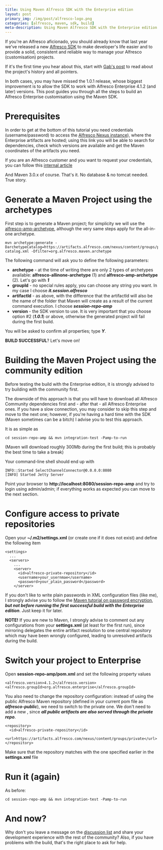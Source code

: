 ```yaml
---
title: Using Maven Alfresco SDK with the Enterprise edition
layout: post
primary_img: /img/post/alfresco-logo.png
categories: [alfresco, maven, sdk, build]
meta-description: Using Maven Alfresco SDK with the Enterprise edition
---
```


If you're an Alfresco aficionado, you should already know that last year we've released a new [Alfresco SDK](https://artifacts.alfresco.com/nexus/content/repositories/alfresco-docs/alfresco-lifecycle-aggregator/latest/index.html) to make developer's life easier and to provide a solid, consistent and reliable way to manage your Alfresco (customisation) projects.

If it's the first time you hear about this, start with [Gab's post](http://mindthegab.com/2012/11/05/maven-alfresco-sdk-1-0-is-finally-out-and-ready-for-you-to-enjoy/) to read about the project's history and all pointers.

In both cases, you may have missed the 1.0.1 release, whose biggest improvement is to allow the SDK to work with Alfresco Enterprise 4.1.2 (and later) versions. This post guides you through all the steps to build an Alfresco Enterprise customisation using the Maven SDK.

Prerequisites
================
In order to get at the bottom of this tutorial you need credentials (username/password) to access the [Alfresco Nexus instance](https://artifacts.alfresco.com/nexus)), where the Enterprise artifacts are hosted; using this link you will be able to search for dependencies, check which versions are available and get the Maven coordinates of the artifacts you need.

If you are an Alfresco customer and you want to request your credentials, you can follow this [internal article](https://support.alfresco.com/ics/support/default.asp?deptID=15026&task=knowledge&questionID=91)

And Maven 3.0.x of course.
That's it. No database & no tomcat needed. True story.

Generate a Maven Project using the archetypes
================
First step is to generate a Maven project; for simplicity we will use the [alfresco-amp-archetype](https://artifacts.alfresco.com/nexus/content/repositories/alfresco-docs/alfresco-lifecycle-aggregator/latest/archetypes/alfresco-amp-archetype/index.html), although the very same steps apply for the all-in-one archetype.

    mvn archetype:generate -DarchetypeCatalog=https://artifacts.alfresco.com/nexus/content/groups/public/archetype-catalog.xml -Dfilter=org.alfresco.maven.archetype

The following command will ask you to define the following parameters:

* <b>archetype</b> - at the time of writing there are only 2 types of archetypes available: **alfresco-allinone-archetype** (1) and **alfresco-amp-archetype** (2). Let's go with <b><i>1</i></b>
* <b>groupId</b> - no special rules apply, you can choose any string you want. In my case I choose <b><i>it.session.alfresco</i></b>
* <b>artifactId</b> - as above, with the difference that the artifactId will also be the name of the folder that Maven will create as a result of the current command execution. I choose <b><i>session-repo-amp</i></b>
* <b>version</b> - the SDK version to use. It is very important that you choose option #2 (<b><i>1.0.1</i></b>) or above, otherwise the generated project will fail during the first build.

You will be asked to confirm all properties; type <b><i>Y</i></b>.

<b>BUILD SUCCESSFUL</b>? Let's move on!

Building the Maven Project using the community edition
================
Before testing the build with the Enterprise edition, it is strongly advised to try building with the community first.

The downside of this approach is that you will have to download all Alfresco Community dependencies first and - after that - all Alfresco Enterprise ones. If you have a slow connection, you may consider to skip this step and move to the next one; however, if you're having a hard time with the SDK (Maven sometimes can be a bitch) I advise you to test this approach.

It is as simple as

    cd session-repo-amp && mvn integration-test -Pamp-to-run

(Maven will download roughly 300Mb during the first build; this is probably the best time to take a break)

Your command-line shell should end up with

    INFO::Started SelectChannelConnector@0.0.0.0:8080
	[INFO] Started Jetty Server

Point your browser to **http://localhost:8080/session-repo-amp** and try to login using admin/admin; if everything works as expected you can move to the next section.

Configure access to private repositories
================
Open your **~/.m2/settings.xml** (or create one if it does not exist) and define the following **<server>** item

    <settings>
      ...
      <servers>
        ...	
	    <server>
          <id>alfresco-private-repository</id>
          <username>your_usernmae</username>
          <password>your_plain_password</password>
        </server>

If you don't like to write plain passwords in XML configuration files (like me), I strongly advise you to follow the [Maven tutorial on password encryption](http://maven.apache.org/guides/mini/guide-encryption.html), <b><i>but not before running the first successful build with the Enterprise edition</b></i>. Just keep it for later.

<b>NOTE!</b> If you are new to Maven, I strongly advise to comment out any <mirror> configurations from your **settings.xml** (at least for the first run), since mirroring delegates the entire artifact resolution to one central repository which may have been wrongly configured, leading to unresolved artifacts during the build.

Switch your project to Enterprise
================
Open **session-repo-amp/pom.xml** and set the following property values

    <alfresco.version>4.1.2</alfresco.version>
    <alfresco.groupId>org.alfresco.enterprise</alfresco.groupId>

You also need to change the repository configuration: instead of using the public Alfresco Maven repository (defined in your current pom file as <b><i>alfresco-public</i></b>), we need to switch to the private one. We don't need to add a new **<repository>**, since <b><i>all public artifacts are also served through the private repo</i></b>.

    <repository>
      <id>alfresco-private-repository</id>
      <url>https://artifacts.alfresco.com/nexus/content/groups/private</url>
    </repository>

Make sure that the repository <id> matches with the one specified earlier in the **settings.xml** file

Run it (again)
================
As before:

    cd session-repo-amp && mvn integration-test -Pamp-to-run

And now?
================
Why don't you leave a message on the [discussion list](https://groups.google.com/forum/#!forum/maven-alfresco) and share your development experience with the rest of the community? Also, if you have problems with the build, that's the right place to ask for help.